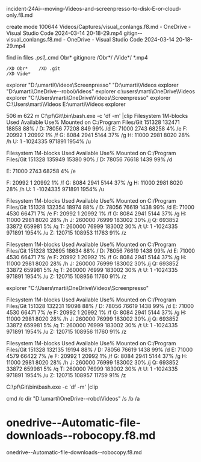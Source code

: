 incident-24Ai--moving-Videos-and-screenpresso-to-disk-E-or-cloud-only.f8.md



 create mode 100644 Videos/Captures/visual_conlangs.f8.md - OneDrive - Visual Studio Code 2024-03-14 20-18-29.mp4
gitign--visual_conlangs.f8.md - OneDrive - Visual Studio Code 2024-03-14 20-18-29.mp4

find in files
*.ps1,*.cmd
Obr\*
gitignore
/Obr*/
/Vide*/
*.mp4

    /XD Obr*    /XD .git   
    /XD Vide*    





explorer "D:\umarti\Videos\Screenpresso"
"D:\umarti\Videos
explorer "D:\umarti\OneDrive--robo\Videos"
explorer c:\users\marti\OneDrive\Videos
explorer "C:\Users\marti\OneDrive\Videos\Screenpresso"
explorer C:\Users\marti\Videos
E:\umarti\Videos
explorer

506 m
622 m
C:\pf\Git\bin\bash.exe -c 'df -m'   |clip
Filesystem           1M-blocks     Used Available  Use% Mounted on
C:/Program Files/Git    151328   132471     18858   88% /
D:                       78056    77208       849   99% /d
E:                       71000     2743     68258    4% /e
F:                       20992        1     20992    1% /f
G:                        8084     2941      5144   37% /g
H:                       11000     2981      8020   28% /h
U:                           1 -1024335    971891 1954% /u

Filesystem           1M-blocks     Used Available  Use% Mounted on
C:/Program Files/Git    151328   135949     15380   90% /
D:                       78056    76618      1439   99% /d

E:                       71000     2743     68258    4% /e

F:                       20992        1     20992    1% /f
G:                        8084     2941      5144   37% /g
H:                       11000     2981      8020   28% /h
U:                           1 -1024335    971891 1954% /u

Filesystem           1M-blocks     Used Available  Use% Mounted on
C:/Program Files/Git    151328   132354     18974   88% /
D:                       78056    76619      1438   99% /d
E:                       71000     4530     66471    7% /e
F:                       20992        1     20992    1% /f
G:                        8084     2941      5144   37% /g
H:                       11000     2981      8020   28% /h
J:                      260000    76999    183002   30% /j
Q:                      693852    33872    659981    5% /q
T:                      260000    76999    183002   30% /t
U:                           1 -1024335    971891 1954% /u
Z:                      120715   108953     11763   91% /z

Filesystem           1M-blocks     Used Available  Use% Mounted on
C:/Program Files/Git    151328   132695     18634   88% /
D:                       78056    76619      1438   99% /d
E:                       71000     4530     66471    7% /e
F:                       20992        1     20992    1% /f
G:                        8084     2941      5144   37% /g
H:                       11000     2981      8020   28% /h
J:                      260000    76999    183002   30% /j
Q:                      693852    33872    659981    5% /q
T:                      260000    76999    183002   30% /t
U:                           1 -1024335    971891 1954% /u
Z:                      120715   108956     11760   91% /z

explorer "C:\Users\marti\OneDrive\Videos\Screenpresso"

Filesystem           1M-blocks     Used Available  Use% Mounted on
C:/Program Files/Git    151328   132231     19098   88% /
D:                       78056    76619      1438   99% /d
E:                       71000     4530     66471    7% /e
F:                       20992        1     20992    1% /f
G:                        8084     2941      5144   37% /g
H:                       11000     2981      8020   28% /h
J:                      260000    76999    183002   30% /j
Q:                      693852    33872    659981    5% /q
T:                      260000    76999    183002   30% /t
U:                           1 -1024335    971891 1954% /u
Z:                      120715   108956     11760   91% /z

Filesystem           1M-blocks     Used Available  Use% Mounted on
C:/Program Files/Git    151328   132135     19194   88% /
D:                       78056    76619      1438   99% /d
E:                       71000     4579     66422    7% /e
F:                       20992        1     20992    1% /f
G:                        8084     2941      5144   37% /g
H:                       11000     2981      8020   28% /h
J:                      260000    76999    183002   30% /j
Q:                      693852    33872    659981    5% /q
T:                      260000    76999    183002   30% /t
U:                           1 -1024335    971891 1954% /u
Z:                      120715   108957     11759   91% /z


C:\pf\Git\bin\bash.exe -c 'df -m'   |clip





cmd /c dir "D:\umarti\OneDrive--robo\Videos"   /s /b /a



# onedrive--Automatic-file-downloads--robocopy.f8.md
onedrive--Automatic-file-downloads--robocopy.f8.md

